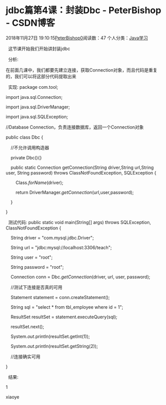 # jdbc篇第4课：封装Dbc - PeterBishop - CSDN博客





2018年11月27日 19:10:15[PeterBishop0](https://me.csdn.net/qq_40061421)阅读数：47
个人分类：[Java学习](https://blog.csdn.net/qq_40061421/article/category/8087498)









  这节课开始我们开始讲封装jdbc



  分析:

在前面几课中，我们都要先建立连接，获取Connection对象，而且代码是重复的，我们可以将这部分代码提取出来



  实现:
package com.tool;



import java.sql.Connection;

import java.sql.DriverManager;

import java.sql.SQLException;



//Database Connection，负责连接数据库，返回一个Connection对象

public class Dbc {



    //不允许调用构造器

    private Dbc(){}



    public static Connection getConnection(String driver,String url,String user, String password) throws ClassNotFoundException, SQLException {

        Class.*forName*(driver);

        return DriverManager.*getConnection*(url,user,password);

    }

}


  测试代码:
public static void main(String[] args) throws SQLException, ClassNotFoundException {

    String driver = "com.mysql.jdbc.Driver";

    String url = "jdbc:mysql://localhost:3306/teach";

    String user = "root";

    String password = "root";

    Connection conn = Dbc.*getConnection*(driver, url, user, password);



    //测试下连接是否真的可用

    Statement statement = conn.createStatement();

    String sql = "select * from tbl_employee where id = 1";

    ResultSet resultSet = statement.executeQuery(sql);

    resultSet.next();

    System.*out*.println(resultSet.getInt(1));

    System.*out*.println(resultSet.getString(2));

    //连接确实可用

}


  结果:

1

xiaoye







